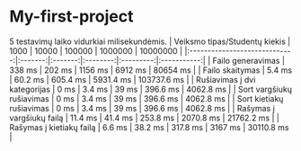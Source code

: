 # My-first-project
5 testavimų laiko vidurkiai milisekundėmis.
| Veiksmo tipas/Studentų kiekis |   1000  |  10000  |  100000  |  1000000  |   10000000  |
|:-----------------------------:|:-------:|:-------:|:--------:|:---------:|:-----------:|
| Failo generavimas             | 338 ms  | 202 ms  | 1156 ms  | 6912 ms   | 80654 ms    |
| Failo skaitymas               | 5.4 ms  | 60.2 ms | 605.4 ms | 5931.4 ms | 103737.6 ms |
| Rušiavimas į dvi kategorijas  | 0 ms    | 3.4 ms  | 39 ms    | 396.6 ms  | 4062.8 ms   |
| Sort vargšiukų rušiavimas     | 0 ms    | 3.4 ms  | 39 ms    | 396.6 ms  | 4062.8 ms   |
| Sort kietiakų rušiavimas      | 0 ms    | 3.4 ms  | 39 ms    | 396.6 ms  | 4062.8 ms   |
| Rašymas į vargšiukų failą     | 11.4 ms | 41.4 ms | 253.8 ms | 2070.8 ms | 21762.2 ms  |
| Rašymas į kietiakų failą      | 6.6 ms  | 38.2 ms | 317.8 ms | 3167 ms   | 30110.8 ms  |
